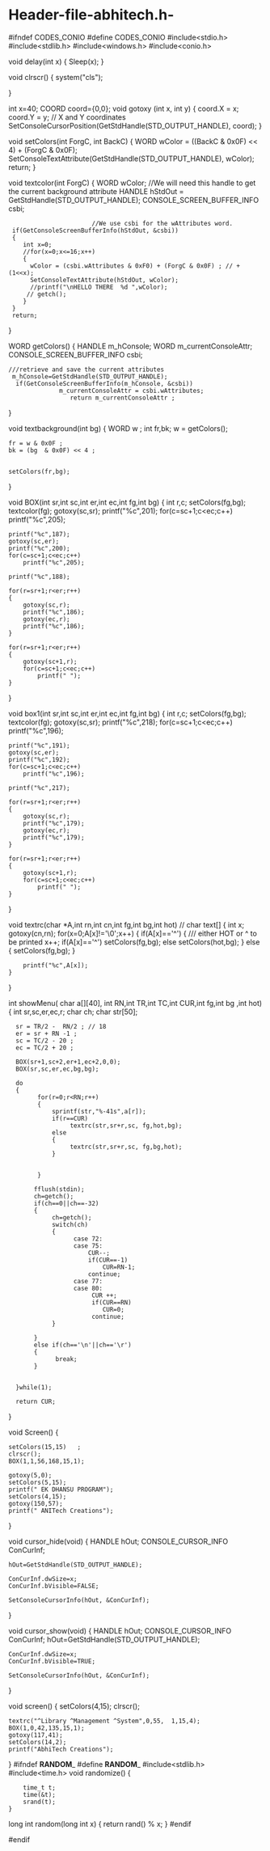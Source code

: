# Header-file-abhitech.h-
#ifndef CODES_CONIO
#define CODES_CONIO
#include<stdio.h>
#include<stdlib.h>
#include<windows.h>
#include<conio.h>


void delay(int x)
{
    Sleep(x);
}


void clrscr()
{
    system("cls");

}



int x=40;
COORD coord={0,0};
void gotoxy (int x, int y)
{
        coord.X = x;
        coord.Y = y; // X and Y coordinates
        SetConsoleCursorPosition(GetStdHandle(STD_OUTPUT_HANDLE), coord);
}

void setColors(int ForgC, int BackC)
{
     WORD wColor = ((BackC & 0x0F) << 4) + (ForgC & 0x0F);
     SetConsoleTextAttribute(GetStdHandle(STD_OUTPUT_HANDLE), wColor);
     return;
}

void textcolor(int ForgC)
{
     WORD wColor;
                          //We will need this handle to get the current background attribute
     HANDLE hStdOut = GetStdHandle(STD_OUTPUT_HANDLE);
     CONSOLE_SCREEN_BUFFER_INFO csbi;

                           //We use csbi for the wAttributes word.
     if(GetConsoleScreenBufferInfo(hStdOut, &csbi))
     {
        int x=0;
        //for(x=0;x<=16;x++)
        {
          wColor = (csbi.wAttributes & 0xF0) + (ForgC & 0x0F) ; // + (1<<x);
          SetConsoleTextAttribute(hStdOut, wColor);
          //printf("\nHELLO THERE  %d ",wColor);
         // getch();
        }
     }
     return;
}

WORD getColors()
{
    HANDLE    m_hConsole;
    WORD      m_currentConsoleAttr;
    CONSOLE_SCREEN_BUFFER_INFO   csbi;

    ///retrieve and save the current attributes
     m_hConsole=GetStdHandle(STD_OUTPUT_HANDLE);
      if(GetConsoleScreenBufferInfo(m_hConsole, &csbi))
                  m_currentConsoleAttr = csbi.wAttributes;
                     return m_currentConsoleAttr ;
}


void textbackground(int bg)
{
    WORD w ;
    int fr,bk;
    w = getColors();

    fr = w & 0x0F ;
    bk = (bg  & 0x0F) << 4 ;


    setColors(fr,bg);
}



void BOX(int sr,int sc,int er,int ec,int fg,int bg)
{
    int r,c;
    setColors(fg,bg);
    textcolor(fg);
    gotoxy(sc,sr);
    printf("%c",201);
    for(c=sc+1;c<ec;c++)
        printf("%c",205);

    printf("%c",187);
    gotoxy(sc,er);
    printf("%c",200);
    for(c=sc+1;c<ec;c++)
        printf("%c",205);

    printf("%c",188);

    for(r=sr+1;r<er;r++)
    {
        gotoxy(sc,r);
        printf("%c",186);
        gotoxy(ec,r);
        printf("%c",186);
    }

    for(r=sr+1;r<er;r++)
    {
        gotoxy(sc+1,r);
        for(c=sc+1;c<ec;c++)
            printf(" ");
    }
}

void box1(int sr,int sc,int er,int ec,int fg,int bg)
{
    int r,c;
    setColors(fg,bg);
    textcolor(fg);
    gotoxy(sc,sr);
    printf("%c",218);
    for(c=sc+1;c<ec;c++)
        printf("%c",196);

    printf("%c",191);
    gotoxy(sc,er);
    printf("%c",192);
    for(c=sc+1;c<ec;c++)
        printf("%c",196);

    printf("%c",217);

    for(r=sr+1;r<er;r++)
    {
        gotoxy(sc,r);
        printf("%c",179);
        gotoxy(ec,r);
        printf("%c",179);
    }

    for(r=sr+1;r<er;r++)
    {
        gotoxy(sc+1,r);
        for(c=sc+1;c<ec;c++)
            printf(" ");
    }
}

void textrc(char *A,int rn,int cn,int fg,int bg,int hot) // char text[]
{
    int x;
    gotoxy(cn,rn);
    for(x=0;A[x]!='\0';x++)
    {
        if(A[x]=='^')
        {  /// either HOT or ^ to be printed
            x++;
            if(A[x]=='^')
                setColors(fg,bg);
            else
                setColors(hot,bg);
        }
        else
        {
            setColors(fg,bg);
        }

        printf("%c",A[x]);
    }

}


int showMenu( char a[][40], int RN,int TR,int TC,int CUR,int fg,int bg ,int hot)
{
      int sr,sc,er,ec,r;
      char ch;
      char str[50];

      sr = TR/2 -  RN/2 ; // 18
      er = sr + RN -1 ;
      sc = TC/2 - 20 ;
      ec = TC/2 + 20 ;

      BOX(sr+1,sc+2,er+1,ec+2,0,0);
      BOX(sr,sc,er,ec,bg,bg);

      do
      {
            for(r=0;r<RN;r++)
            {
                sprintf(str,"%-41s",a[r]);
                if(r==CUR)
                     textrc(str,sr+r,sc, fg,hot,bg);
                else
                {
                     textrc(str,sr+r,sc, fg,bg,hot);
                }


            }

           fflush(stdin);
           ch=getch();
           if(ch==0||ch==-32)
           {
                ch=getch();
                switch(ch)
                {
                      case 72:
                      case 75:
                          CUR--;
                          if(CUR==-1)
                              CUR=RN-1;
                          continue;
                      case 77:
                      case 80:
                           CUR ++;
                           if(CUR==RN)
                              CUR=0;
                           continue;
                }

           }
           else if(ch=='\n'||ch=='\r')
           {
                 break;
           }


      }while(1);

      return CUR;


}

void Screen()
{

    setColors(15,15)   ;
    clrscr();
    BOX(1,1,56,168,15,1);

    gotoxy(5,0);
    setColors(5,15);
    printf(" EK DHANSU PROGRAM");
    setColors(4,15);
    gotoxy(150,57);
    printf(" ANITech Creations");

}


void cursor_hide(void)
{
    HANDLE hOut;
    CONSOLE_CURSOR_INFO ConCurInf;

    hOut=GetStdHandle(STD_OUTPUT_HANDLE);

    ConCurInf.dwSize=x;
    ConCurInf.bVisible=FALSE;

    SetConsoleCursorInfo(hOut, &ConCurInf);
}

void cursor_show(void)
{
    HANDLE hOut;
    CONSOLE_CURSOR_INFO ConCurInf;
    hOut=GetStdHandle(STD_OUTPUT_HANDLE);

    ConCurInf.dwSize=x;
    ConCurInf.bVisible=TRUE;

    SetConsoleCursorInfo(hOut, &ConCurInf);
}


void screen()
{
    setColors(4,15);
    clrscr();

    textrc("^Library ^Management ^System",0,55,  1,15,4);
    BOX(1,0,42,135,15,1);
    gotoxy(117,41);
    setColors(14,2);
    printf("AbhiTech Creations");

}
#ifndef __RANDOM___
#define __RANDOM___
#include<stdlib.h>
#include<time.h>
    void randomize()
    {

        time_t t;
        time(&t);
        srand(t);
    }

   long int random(long int x)
   {
       return rand() % x;
   }
#endif


#endif
